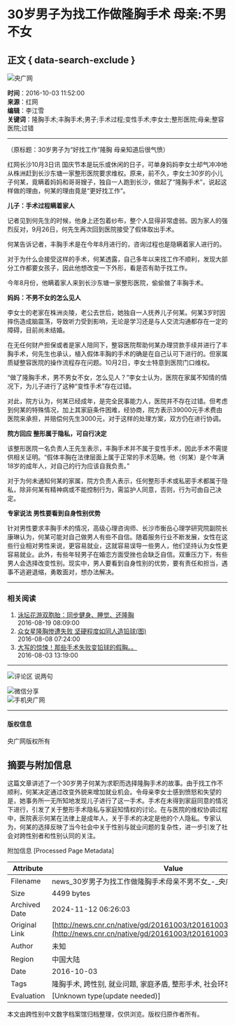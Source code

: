 # 30岁男子为找工作做隆胸手术 母亲:不男不女

## 正文 { data-search-exclude }


![央广网](http://www.cnr.cn/images2015/cnrlogo.jpg)

**时间**：2016-10-03 11:52:00  
**来源**：红网  
**编辑**：李江雪  
**关键词**：隆胸手术;丰胸手术;男子;手术过程;变性手术;李女士;整形医院;母亲;整容医院;过错  

---

（原标题：30岁男子为“好找工作”隆胸 母亲知道后很气愤）

红网长沙10月3日讯 国庆节本是玩乐或休闲的日子，可单身妈妈李女士却气冲冲地从株洲赶到长沙东塘一家整形医院要求维权。原来，前不久，李女士30岁的小儿子何某，竟瞒着妈妈和哥哥嫂子，独自一人跑到长沙，做起了“隆胸手术”，说起这样做的理由，何某的理由竟是“更好找工作”。

**儿子：手术过程瞒着家人**

记者见到何先生的时候，他身上还包着纱布，整个人显得非常虚弱。因为家人的强烈反对，9月26日，何先生再次回到医院接受了假体取出手术。

何某告诉记者，丰胸手术是在今年8月进行的，咨询过程也是隐瞒着家人进行的。

对于为什么会接受这样的手术，何某透露，自己多年以来找工作不顺利，发现大部分工作都要女孩子，因此他想改变一下外形，看是否有助于找工作。

今年8月份，他瞒着家人来到长沙东塘一家整形医院，偷偷做了丰胸手术。

**妈妈：不男不女的怎么见人**

李女士的老家在株洲炎陵，老公去世后，她独自一人抚养儿子何某。何某3岁时因摔伤造成脑震荡，导致听力受到影响，无论是学习还是与人交流沟通都存在一定的障碍，目前尚未结婚。

在无任何财产担保或者是家人陪同下，整容医院帮助何某办理贷款手续并进行了丰胸手术，何先生也承认，植入假体丰胸的手术的确是在自己认可下进行的。但家属质疑整容医院的操作流程存在问题。10月2日，李女士特意到医院门口维权。

“做了隆胸手术，男不男女不女，怎么见人？”李女士认为，医院在家属不知情的情况下，为儿子进行了这种“变性手术”存在过错。

对此，院方认为，何某已经成年，是完全民事能力人，医院并不存在过错。但考虑到何某的特殊情况，加上其家庭条件困难，经协商，院方表示39000元手术费由医院来承担，并赔偿何先生3000元，对于这样的处理方案，双方仍在进行协调。

**院方回应 整形属于隐私，可自行决定**

该整形医院一名负责人王先生表示，丰胸手术并不属于变性手术，因此手术不需提供相关证明。“假体丰胸在法律层面上属于正常的手术范畴。他（何某）是个年满18岁的成年人，对自己的行为应该自我负责。”

对于为何未通知何某的家属，院方负责人表示，任何整形手术或私密手术都属于隐私，除非何某有精神病或不能控制行为，需监护人同意，否则，行为可由自己决定。

**专家说法 男性要看到自身性别优势**

针对男性要求丰胸手术的情况，高级心理咨询师、长沙市衡岳心理学研究院副院长康琳认为，何某可能对自己做男人有些不自信。随着服务行业不断发展，女性在这些行业相对男性来说，更容易就业，这就容易误导一些男人，他们坚持认为女性更容易就业。此外，有些年轻男子在婚恋方面受挫也会缺乏自信。双重压力下，有些男人会选择改变性别。现实中，男人要看到自身性别的优势，要有责任和担当，遇事不逃避退缩，勇敢面对，想办法解决。

---

### 相关阅读

1. [泳坛花游双胞胎：同步健身、睡觉、还隆胸](http://www.cnr.cn/newscenter/tyxw/pictures/photos/20160819/t20160819_523029732.shtml)  
   2016-08-19 08:09:00
2. [众女星隆胸惨遭失败 坚硬程度如同人造铅球(图)](http://www.cnr.cn/ent/tg/20160808/t20160808_522909681.shtml)  
   2016-08-08 07:24:00
3. [大写的惊悚！那些手术失败变铅球的假胸。。](http://www.cnr.cn/ent/tg/20160803/t20160803_522872164.shtml)  
   2016-08-03 13:19:00

---

![评论区](http://www.cnr.cn/images2015/images/slj.gif) 说两句

![微信分享](http://www.cnr.cn/images2015/images/weixin.jpg)  
![手机央广网](http://www.cnr.cn/images2015/images/sjygw.jpg)

--- 

#### 版权信息

央广网版权所有

## 摘要与附加信息

<!-- tcd_abstract -->
这篇文章讲述了一个30岁男子何某为求职而选择隆胸手术的故事。由于找工作不顺利，何某决定通过改变外貌来增加就业机会。令母亲李女士感到愤怒和失望的是，她事务所一无所知地发现儿子进行了这一手术。手术在未得到家庭同意的情况下进行，引发了关于整形手术隐私与家庭知情权的讨论。在与医院的维权协调过程中，医院表示何某在法律上是成年人，关于手术的决定是他的个人隐私。专家认为，何某的选择反映了当今社会中关于性别与就业问题的复杂性，进一步引发了社会对跨性别者和性别认同的关注。
<!-- tcd_abstract_end -->

附加信息 [Processed Page Metadata]

| Attribute       | Value                                  |
|-----------------|----------------------------------------|
| Filename        | news_30岁男子为找工作做隆胸手术母亲不男不女_-_央广网.md                             |
| Size            | 4499 bytes                           |
| Archived Date   | 2024-11-12 06:26:03                             |
| Original Link   | [http://news.cnr.cn/native/gd/20161003/t20161003_523176123.shtml](http://news.cnr.cn/native/gd/20161003/t20161003_523176123.shtml)                       |
| Author          | 未知                               |
| Region          | 中国大陆                               |
| Date            | 2016-10-03                                 |
| Tags            | 隆胸手术, 跨性别, 就业问题, 家庭矛盾, 整形手术, 社会环境                                 |
| Evaluation            | [Unknown type(update needed)]                                 |
<!-- tcd_table_end -->

本文由跨性别中文数字档案馆归档整理，仅供浏览。版权归原作者所有。
